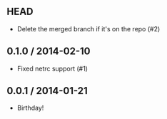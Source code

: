 ## HEAD

* Delete the merged branch if it's on the repo (#2)

## 0.1.0 / 2014-02-10

* Fixed netrc support (#1)

## 0.0.1 / 2014-01-21

* Birthday!
